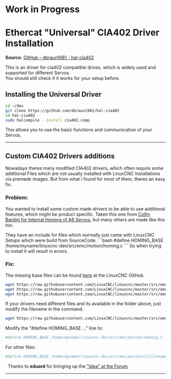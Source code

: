 # **Work in Progress**

# Ethercat "Universal" CIA402 Driver Installation
**Source:** [GitHub – dbraun1981 - hal-cia402](https://github.com/dbraun1981/hal-cia402/tree/main)

This is an driver for cia402 compatible drives, which is widely used and supported for different Servos.\
You should still check if it works for your setup before.

## Installing the Universal Driver
```bash
cd ~/dev
git clone https://github.com/dbraun1981/hal-cia402
cd hal-cia402
sudo halcompile --install cia402.comp
```
This allows you to use the basic functions and communication of your Servos.

---
## Custom CIA402 Drivers additions
Nowadays theres many modified CIA402 drivers, which often require some additional Files which are not usually installed with LinuxCNC Installations via premade images.
But from what i found for most of them, theres an easy fix.

### Problem:
You wanted to install some custom made drivers to be able to use additional features, which might be product specific.
Taken this one from [Collin Bardini for Internal Homing of A6 Servos](https://github.com/CollinBardini/linuxcnc-a6-servo/tree/main), but many others are made like this too.

They have an include for files which normally just came with LinuxCNC Setups which were build from SourceCode.
´´´bash
#define HOMING_BASE /home/myname/linuxcnc-dev/src/emc/motion/homing.c
´´´
So when trying to install it will result in errors.

### Fix:
The missing base files can be found [here](https://github.com/LinuxCNC/linuxcnc/tree/master/src/emc/motion) at the LinuxCNC GitHub.
```bash
wget https://raw.githubusercontent.com/LinuxCNC/linuxcnc/master/src/emc/motion/homing.c -P ~/linuxcnc-dev/src/emc/motion/
wget https://raw.githubusercontent.com/LinuxCNC/linuxcnc/master/src/emc/motion/homing.h -P ~/linuxcnc-dev/src/emc/motion/
wget https://raw.githubusercontent.com/LinuxCNC/linuxcnc/master/src/emc/motion/motion.h -P ~/linuxcnc-dev/src/emc/motion/
```

If your drivers need different files and its available in the folder above, just modify the filename in the command.
```bash
wget https://raw.githubusercontent.com/LinuxCNC/linuxcnc/master/src/emc/motion/{filename} -P ~/linuxcnc-dev/src/emc/motion/
```

Modify the "#define HOMING_BASE ..." line to:
```bash
#define HOMING_BASE /home/myname/linuxcnc-dev/src/emc/motion/homing.c
```
For other files:
```bash
#define HOMING_BASE /home/myname/linuxcnc-dev/src/emc/motion/{]filename}
```

&nbsp;
Thanks to **eduard** for bringing up the ["Idea" at the Forum](https://forum.linuxcnc.org/ethercat/51830-marco-reps-video-on-youtube-about-ethercat?start=10)

---
&nbsp;


